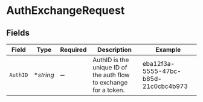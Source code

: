 # AuthExchangeRequest


## Fields

| Field                                                             | Type                                                              | Required                                                          | Description                                                       | Example                                                           |
| ----------------------------------------------------------------- | ----------------------------------------------------------------- | ----------------------------------------------------------------- | ----------------------------------------------------------------- | ----------------------------------------------------------------- |
| `AuthID`                                                          | **string*                                                         | :heavy_minus_sign:                                                | AuthID is the unique ID of the auth flow to exchange for a token. | eba12f3a-5555-47bc-b85d-21c0cbc4b973                              |